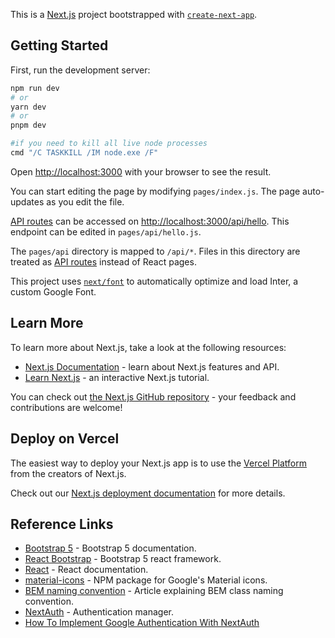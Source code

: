 This is a [Next.js](https://nextjs.org/) project bootstrapped with [`create-next-app`](https://github.com/vercel/next.js/tree/canary/packages/create-next-app).

## Getting Started

First, run the development server:

```bash
npm run dev
# or
yarn dev
# or
pnpm dev
```

```bash
#if you need to kill all live node processes
cmd "/C TASKKILL /IM node.exe /F"
```

Open [http://localhost:3000](http://localhost:3000) with your browser to see the result.

You can start editing the page by modifying `pages/index.js`. The page auto-updates as you edit the file.

[API routes](https://nextjs.org/docs/api-routes/introduction) can be accessed on [http://localhost:3000/api/hello](http://localhost:3000/api/hello). This endpoint can be edited in `pages/api/hello.js`.

The `pages/api` directory is mapped to `/api/*`. Files in this directory are treated as [API routes](https://nextjs.org/docs/api-routes/introduction) instead of React pages.

This project uses [`next/font`](https://nextjs.org/docs/basic-features/font-optimization) to automatically optimize and load Inter, a custom Google Font.

## Learn More

To learn more about Next.js, take a look at the following resources:

- [Next.js Documentation](https://nextjs.org/docs) - learn about Next.js features and API.
- [Learn Next.js](https://nextjs.org/learn) - an interactive Next.js tutorial.

You can check out [the Next.js GitHub repository](https://github.com/vercel/next.js/) - your feedback and contributions are welcome!

## Deploy on Vercel

The easiest way to deploy your Next.js app is to use the [Vercel Platform](https://vercel.com/new?utm_medium=default-template&filter=next.js&utm_source=create-next-app&utm_campaign=create-next-app-readme) from the creators of Next.js.

Check out our [Next.js deployment documentation](https://nextjs.org/docs/deployment) for more details.

## Reference Links
- [Bootstrap 5](https://getbootstrap.com/docs/5.0/getting-started/introduction/) - Bootstrap 5 documentation.
- [React Bootstrap](https://react-bootstrap.github.io/getting-started/introduction) - Bootstrap 5 react framework.
- [React](https://react.dev/learn) - React documentation.
- [material-icons](https://www.npmjs.com/package/material-icons) - NPM package for Google's Material icons.
- [BEM naming convention](https://medium.com/trabe/a-comprehensive-guide-to-using-bem-with-react-14d00c199e0d) - Article explaining BEM class naming convention.
- [NextAuth](https://next-auth.js.org/getting-started/example) - Authentication manager.
- [How To Implement Google Authentication With NextAuth](https://www.telerik.com/blogs/how-to-implement-google-authentication-nextjs-app-using-nextauth)